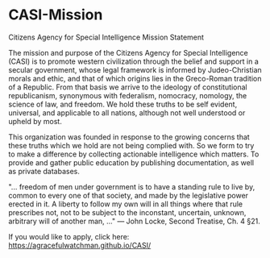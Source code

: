 # CASI-Mission
Citizens Agency for Special Intelligence
Mission Statement



   The mission and purpose of the Citizens Agency for Special Intelligence (CASI) is to promote western civilization through the belief and support in a secular government, whose legal framework is informed by Judeo-Christian morals and ethic, and that of which origins lies in the Greco-Roman tradition of a Republic. From that basis we arrive to the ideology of constitutional republicanism, synonymous with federalism, nomocracy, nomology, the science of law, and freedom. We hold these truths to be self evident, universal, and applicable to all nations, although not well understood or upheld by most. 


   This organization was founded in response to the growing concerns that these truths which we hold are not being complied with. So we form to try to make a difference by collecting actionable intelligence which matters. To provide and gather public education by publishing documentation, as well as private databases. 



"... freedom of men under government is to have a standing rule to live by, common to every one of that society, and made by the legislative power erected in it. A liberty to follow my own will in all things where that rule prescribes not, not to be subject to the inconstant, uncertain, unknown, arbitrary will of another man, ..."
— John Locke, Second Treatise, Ch. 4 §21.

If you would like to apply, click here: https://agracefulwatchman.github.io/CASI/

   
